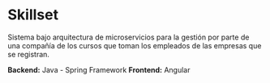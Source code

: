 # Skillset
Sistema bajo arquitectura de microservicios para la gestión por parte de una compañía de los cursos que toman los empleados de las empresas que se registran.

__Backend:__ Java - Spring Framework
__Frontend:__ Angular
